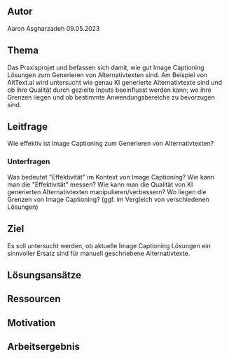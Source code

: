 ## Autor

Aaron Asgharzadeh
09.05.2023

## Thema

Das Praxisprojet und befassen sich damit, wie gut
Image Captioning Lösungen zum Generieren von Alternativtexten sind. Am Beispiel von AltText.ai wird untersucht wie genau KI generierte Alternativtexte sind und ob ihre Qualität durch gezielte Inputs beeinflusst werden kann; wo ihre Grenzen liegen und ob bestimmte
Anwendungsbereiche zu bevorzugen sind.

## Leitfrage

Wie effektiv ist Image Captioning zum Generieren von Alternativtexten?

### Unterfragen

Was bedeutet "Effektivität" im Kontext von Image Captioning?
Wie kann man die "Effektivität" messen?
Wie kann man die Qualität von KI generierten Alternativtexten manipulieren/verbessern?
Wo liegen die Grenzen von Image Captioning? (ggf. im Vergleich von verschiedenen Lösungen)

## Ziel

Es soll untersucht werden, ob aktuelle Image Captioning Lösungen ein sinnvoller Ersatz sind für manuell geschriebene Alternativtexte.

## Lösungsansätze

## Ressourcen

## Motivation

## Arbeitsergebnis
